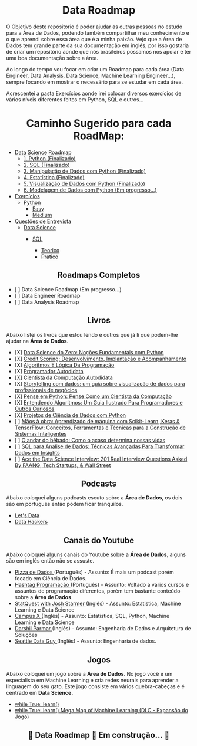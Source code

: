 <h1 align="center">Data Roadmap</h1>

<p>O Objetivo deste repósitorio é poder ajudar as outras pessoas no estudo para a Área de Dados, podendo também compartilhar meu conhecimento e o que aprendi sobre essa área que é a minha paixão. Vejo que a Área de Dados tem grande parte da sua documentação em inglês, por isso gostaria de criar um repositório aonde que nós brasileiros possamos nos apoiar e ter uma boa documentação sobre a área.</p>
<p>Ao longo do tempo vou focar em criar um Roadmap para cada área (Data Engineer, Data Analysis, Data Science, Machine Learning Engineer...), sempre focando em mostrar o necessário para se estudar em cada área.</p>
<p>Acrescentei a pasta Exercícios aonde irei colocar diversos exercícios de vários níveis diferentes feitos em Python, SQL e outros...</p>


<h1 align="center">Caminho Sugerido para cada RoadMap:</h1>
<ul>
   <li><a href="https://github.com/Math-Muniz/Data-Roadmap/tree/main/Data-Science-Roadmap">Data Science Roadmap</a>
       <ul>
           <li><a href="https://github.com/Math-Muniz/Data-Roadmap/tree/main/Data-Science-Roadmap/Python">1. Python (Finalizado)</a></li>
           <li><a href="https://github.com/Math-Muniz/Data-Roadmap/tree/main/Data-Science-Roadmap/SQL">2. SQL (Finalizado)</a></li>
           <li><a href="https://github.com/Math-Muniz/Data-Roadmap/tree/main/Data-Science-Roadmap/Manipulacao-de-Dados">3. Manipulação de Dados com Python (Finalizado)</a></li>
           <li><a href="https://github.com/Math-Muniz/Data-Roadmap/tree/main/Data-Science-Roadmap/Estatistica">4. Estatística (Finalizado)</a></li>
           <li><a href="https://github.com/Math-Muniz/Data-Roadmap/tree/main/Data-Science-Roadmap/Visualizacao-de-Dados">5. Visualização de Dados com Python (Finalizado)</a></li>
           <li><a href="https://github.com/Math-Muniz/Data-Roadmap/tree/main/Data-Science-Roadmap/Modelagem-de-Dados">6. Modelagem de Dados com Python (Em progresso...)</a></li>
      </ul>
   </li>
   <li><a href="https://github.com/Math-Muniz/Data-Roadmap/tree/main/Exercicios">Exercícios</a>
       <ul>
           <li><a href="https://github.com/Math-Muniz/Data-Roadmap/tree/main/Exercicios/Python">Python</a>
               <ul>
                   <li><a href="https://github.com/Math-Muniz/Data-Roadmap/tree/main/Exercicios/Python/Easy">Easy</a></li>
                   <li><a href="https://github.com/Math-Muniz/Data-Roadmap/tree/main/Exercicios/Python/Medium">Medium</a></li>
               </ul>
           </li>
       </ul>
   <li><a href="https://github.com/Math-Muniz/Data-Roadmap/tree/main/Questoes-de-Entrevista">Questões de Entrevista</a>
      <ul>
         <li><a href="https://github.com/Math-Muniz/Data-Roadmap/tree/main/Questoes-de-Entrevista/Data-Science">Data Science</a></li>
         <ul>
            <li><a href="https://github.com/Math-Muniz/Data-Roadmap/tree/main/Questoes-de-Entrevista/Data-Science/SQL">SQL</a></li>
            <ul>
               <li><a href="https://github.com/Math-Muniz/Data-Roadmap/tree/main/Questoes-de-Entrevista/Data-Science/SQL/Teorico">Teorico</a></li>
               <li><a href="https://github.com/Math-Muniz/Data-Roadmap/tree/main/Questoes-de-Entrevista/Data-Science/SQL/Pratico">Pratico</a></li>
            </ul>
         </ul>
      </ul>
   </li>
</ul>

<h2 align="center">Roadmaps Completos</h2>
<ul>
    <li>[ ] Data Science Roadmap (Em progresso...)</li>
    <li>[ ] Data Engineer Roadmap</li>
    <li>[ ] Data Analysis Roadmap</li>
</ul>

<h2 align="center">Livros</h2>
<p>Abaixo listei os livros que estou lendo e outros que já li que podem-lhe ajudar na <b>Área de Dados</b>.</p>

<ul>
    <li>[X] <a href="https://www.amazon.com.br/gp/product/8550811769/ref=ppx_yo_dt_b_asin_title_o03_s00?ie=UTF8&psc=1">Data Science do Zero: Noções Fundamentais com Python</a></li>
    <li>[X] <a href="https://www.amazon.com.br/gp/product/8550811769/ref=ppx_yo_dt_b_asin_title_o03_s00?ie=UTF8&psc=1">Credit Scoring: Desenvolvimento, Implantação e Acompanhamento</a></li>
    <li>[X] <a href="https://www.amazon.com.br/gp/product/8522128146/ref=ppx_yo_dt_b_asin_title_o07_s00?ie=UTF8&psc=1">Algoritmos E Lógica Da Programação</a></li>
    <li>[X] <a href="https://www.amazon.com.br/gp/product/8575228358/ref=ppx_yo_dt_b_asin_title_o04_s00?ie=UTF8&psc=1">Programador Autodidata</a></li>
    <li>[X] <a href="https://www.amazon.com.br/gp/product/8575228374/ref=ppx_yo_dt_b_asin_title_o03_s01?ie=UTF8&psc=1">Cientista da Computação Autodidata</a></li>
    <li>[X] <a href="https://www.amazon.com.br/Storytelling-com-Dados-Visualiza%C3%A7%C3%A3o-Profissionais/dp/8550804681/ref=tmm_pap_swatch_0?_encoding=UTF8&qid=&sr=">Storytelling com dados: um guia sobre visualização de dados para profissionais de negócios</a></li>
    <li>[X] <a href="https://www.amazon.com.br/Pense-Python-Como-Cientista-Computa%C3%A7%C3%A3o/dp/8575225081/ref=sr_1_4?__mk_pt_BR=%C3%85M%C3%85%C5%BD%C3%95%C3%91&keywords=python&s=books&sr=1-4">Pense em Python: Pense Como um Cientista da Computação</a></li>
    <li>[X] <a href="https://www.amazon.com.br/gp/product/8575225634/ref=ppx_yo_dt_b_asin_title_o01_s00?ie=UTF8&psc=1">Entendendo Algoritmos: Um Guia Ilustrado Para Programadores e Outros Curiosos</a></li>
    <li>[X] <a href="https://www.amazon.com.br/gp/product/6586057108/ref=ppx_yo_dt_b_asin_title_o04_s00?ie=UTF8&psc=1">Projetos de Ciência de Dados com Python</a></li>
    <li>[ ] <a href="https://www.amazon.com.br/gp/product/8550815489/ref=ppx_yo_dt_b_asin_title_o01_s00?ie=UTF8&psc=1">Mãos à obra: Aprendizado de máquina com Scikit-Learn, Keras & TensorFlow: Conceitos, Ferramentas e Técnicas para a Construção de Sistemas Inteligentes</a></li>
    <li>[ ] <a href="https://www.amazon.com.br/gp/product/8537818100/ref=ox_sc_act_title_4?smid=A1ZZFT5FULY4LN&psc=1">O andar do bêbado: Como o acaso determina nossas vidas</a></li>
    <li>[ ] <a href="https://www.amazon.com.br/gp/product/6586057752/ref=ppx_yo_dt_b_asin_title_o00_s00?ie=UTF8&psc=1">SQL para Análise de Dados: Técnicas Avançadas Para Transformar Dados em Insights</a></li>
    <li>[ ] <a href="https://www.amazon.com/gp/product/0578973839/ref=ppx_yo_dt_b_asin_title_o00_s00?ie=UTF8&psc=1">Ace the Data Science Interview: 201 Real Interview Questions Asked By FAANG, Tech Startups, & Wall Street</a></li>
</ul>

<h2 align="center">Podcasts</h2>
<p>Abaixo coloquei alguns podcasts escuto sobre a <b>Área de Dados</b>, os dois são em português então podem ficar tranquilos.</p>
<ul>
   <li><a href="https://open.spotify.com/show/0VsNN95jsJVRS424eCFDlg">Let's Data</a></li>
   <li><a href="https://www.datahackers.com.br/podcast">Data Hackers</a></li>
</ul>

<h2 align="center">Canais do Youtube</h2>
<p>Abaixo coloquei alguns canais do Youtube sobre a <b>Área de Dados</b>, alguns são em inglês então não se assuste.</p>
<ul>
   <li><a href="https://www.youtube.com/@pizzadedados">Pizza de Dados </a>(Português) - Assunto: É mais um podcast porém focado em Ciência de Dados.</li>
   <li><a href="https://www.youtube.com/@HashtagProgramacao">Hashtag Programação </a>(Português) - Assunto: Voltado a vários cursos e assuntos de programação diferentes, porém tem bastante conteúdo sobre a <b>Área de Dados</b>.</li>
   <li><a href="https://www.youtube.com/@statquest">StatQuest with Josh Starmer </a>(Inglês) - Assunto: Estatistica, Machine Learning e Data Science</li>
   <li><a href="https://www.youtube.com/@campusx-official">Campus X </a>(Inglês) - Assunto: Estatistica, SQL, Python, Machine Learning e Data Science</li>
   <li><a href="https://www.youtube.com/@DarshilParmar">Darshil Parmar </a>(Inglês) - Assunto: Engenharia de Dados e Arquitetura de Soluções</li>
   <li><a href="https://www.youtube.com/@SeattleDataGuy">Seattle Data Guy </a>(Inglês) - Assunto: Engenharia de dados.</li>
</ul>

<h2 align="center">Jogos</h2>
<p>Abaixo coloquei um jogo sobre a <b>Área de Dados</b>. No jogo você é um especialista em Machine Learning e cria redes neurais para aprender a linguagem do seu gato. Este jogo consiste em vários quebra-cabeças e é centrado em <b>Data Science.</b></p>
<ul>
   <li><a href="https://store.steampowered.com/app/619150/while_True_learn/">while True: learn()</a></li>
   <li><a href="https://store.steampowered.com/app/1026800/while_True_learn_Mega_Map_of_Machine_Learning/"> while True: learn() Mega Map of Machine Learning (DLC - Expansão do Jogo)</a></li>
</ul>

<h2 align="center">🚧  Data Roadmap 🚀 Em construção...  🚧</h2>
